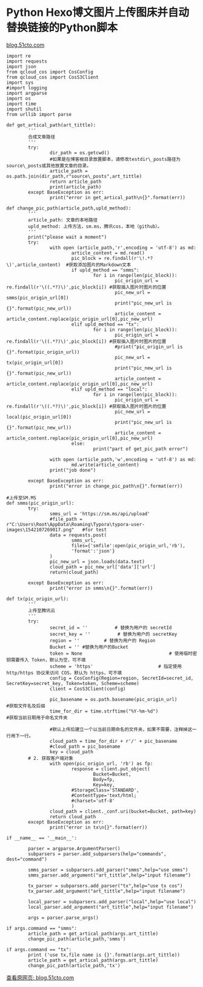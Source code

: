 # Python Hexo博文图片上传图床并自动替换链接的Python脚本

[blog.51cto.com](https://blog.51cto.com/u_11949039/2834780)

    import re
    import requests
    import json
    from qcloud_cos import CosConfig
    from qcloud_cos import CosS3Client
    import sys
    #import logging
    import argparse
    import os
    import time
    import shutil
    from urllib import parse
     
    def get_artical_path(art_tittle):
            '''
            合成文章路径
            '''
            try:
                    dir_path = os.getcwd()
                    #如果是在博客根目录放置脚本，请修改testdir\_posts路径为source\_posts或其他放置文章的目录。
                    article_path = os.path.join(dir_path,r"source\_posts",art_tittle)
                    return article_path
                    print(article_path)
            except BaseException as err:
                    print("error in get_artical_path\n{}".format(err))
     
    def change_pic_path(article_path,upld_method): 
            '''
            article_path: 文章的本地路径
            upld_method: 上传方法，sm.ms，腾讯cos，本地（github）。
            '''
            print("please wait a moment")
            try:
                    with open (article_path,'r',encoding = 'utf-8') as md:
                            article_content = md.read()
                            pic_block = re.findall(r'\!.*?\)',article_content)  #获取添加图片的Markdown文本
                            if upld_method == "smms":
                                    for i in range(len(pic_block)):
                                            pic_origin_url = re.findall(r'\((.*?)\)',pic_block[i]) #获取插入图片时图片的位置
                                            pic_new_url = smms(pic_origin_url[0])
                                            print("pic_new_url is {}".format(pic_new_url))
                                            article_content = article_content.replace(pic_origin_url[0],pic_new_url)
                            elif upld_method == "tx":
                                    for i in range(len(pic_block)):
                                            pic_origin_url = re.findall(r'\((.*?)\)',pic_block[i]) #获取插入图片时图片的位置
                                            #print("pic_origin_url is {}".format(pic_origin_url))
                                            pic_new_url = tx(pic_origin_url[0])
                                            print("pic_new_url is {}".format(pic_new_url))
                                            article_content = article_content.replace(pic_origin_url[0],pic_new_url)
                            elif upld_method == "local":
                                    for i in range(len(pic_block)):
                                            pic_origin_url = re.findall(r'\((.*?)\)',pic_block[i]) #获取插入图片时图片的位置
                                            pic_new_url = local(pic_origin_url[0])
                                            print("pic_new_url is {}".format(pic_new_url))
                                            article_content = article_content.replace(pic_origin_url[0],pic_new_url)
                            else:
                                    print("part of get_pic_path error")
     
                    with open (article_path,'w',encoding = 'utf-8') as md:
                            md.write(article_content)
                    print("job done")
     
            except BaseException as err:
                    print("error in change_pic_path\n{}".format(err))
     
    #上传至SM.MS
    def smms(pic_origin_url):
            try:
                    smms_url = 'https://sm.ms/api/upload'
                    #file_path = r"C:\Users\Root\AppData\Roaming\Typora\typora-user-images\1542107269017.png"   #for test
                    data = requests.post(
                            smms_url,
                            files={'smfile':open(pic_origin_url,'rb'),
                            'format':'json'}
                    )
                    pic_new_url = json.loads(data.text)
                    cloud_path = pic_new_url['data']['url']
                    return(cloud_path)
     
            except BaseException as err:
                    print("error in smms\n{}".format(err))
     
    def tx(pic_origin_url):
            '''
            上传至腾讯云
            '''
            try:
                    secret_id = ''          # 替换为用户的 secretId
                    secret_key = ''          # 替换为用户的 secretKey
                    region = ''         # 替换为用户的 Region
                    Bucket = '' #替换为用户的Bucket
                    token = None                                # 使用临时密钥需要传入 Token，默认为空，可不填
                    scheme = 'https'                        # 指定使用 http/https 协议来访问 COS，默认为 https，可不填
                    config = CosConfig(Region=region, SecretId=secret_id, SecretKey=secret_key, Token=token, Scheme=scheme)
                    client = CosS3Client(config)
     
                    pic_basename = os.path.basename(pic_origin_url)                #获取文件名及后缀
                    time_for_dir = time.strftime("%Y-%m-%d")                #获取当前日期用于命名文件夹
     
                    #默认上传后建立一个以当前日期命名的文件夹，如果不需要，注释掉这一行用下一行。
                    cloud_path = time_for_dir + r'/' + pic_basename               
                    #cloud_path = pic_basename
                    key = cloud_path
            # 2. 获取客户端对象
                    with open(pic_origin_url, 'rb') as fp:
                            response = client.put_object(
                                    Bucket=Bucket,
                                    Body=fp,
                                    Key=key,
                            #StorageClass='STANDARD',
                            #ContentType='text/html;
                            #charset='utf-8'
                            )
                    cloud_path = client._conf.uri(bucket=Bucket, path=key)
                    return cloud_path
            except BaseException as err:
                    print("error in tx\n{}".format(err))
     
    if __name__ == '__main__':
     
            parser = argparse.ArgumentParser()
            subparsers = parser.add_subparsers(help="commands", dest="command")
     
            smms_parser = subparsers.add_parser("smms",help="use smms")
            smms_parser.add_argument("art_tittle",help="input filename")
     
            tx_parser = subparsers.add_parser("tx",help="use tx cos")
            tx_parser.add_argument("art_tittle",help="input filename")
     
            local_parser = subparsers.add_parser("local",help="use local")
            local_parser.add_argument("art_tittle",help="input filename")
     
            args = parser.parse_args()
     
    if args.command == "smms":
            article_path = get_artical_path(args.art_tittle)
            change_pic_path(article_path,'smms')
     
    if args.command == "tx":
            print ('use tx,file name is {}'.format(args.art_tittle))
            article_path = get_artical_path(args.art_tittle)
            change_pic_path(article_path,'tx')

[查看原网页: blog.51cto.com](https://blog.51cto.com/u_11949039/2834780)